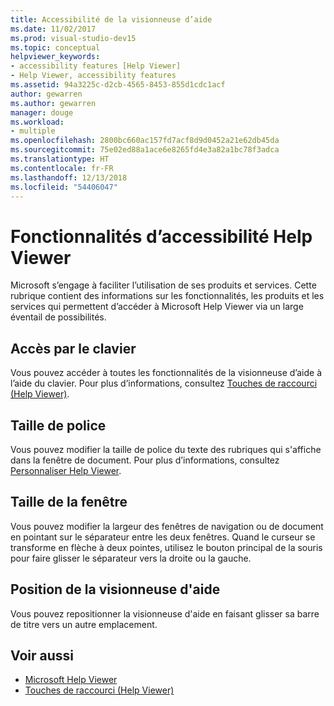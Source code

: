 ```yaml
---
title: Accessibilité de la visionneuse d’aide
ms.date: 11/02/2017
ms.prod: visual-studio-dev15
ms.topic: conceptual
helpviewer_keywords:
- accessibility features [Help Viewer]
- Help Viewer, accessibility features
ms.assetid: 94a3225c-d2cb-4565-8453-855d1cdc1acf
author: gewarren
ms.author: gewarren
manager: douge
ms.workload:
- multiple
ms.openlocfilehash: 2800bc660ac157fd7acf8d9d0452a21e62db45da
ms.sourcegitcommit: 75e02ed88a1ace6e8265fd4e3a82a1bc78f3adca
ms.translationtype: HT
ms.contentlocale: fr-FR
ms.lasthandoff: 12/13/2018
ms.locfileid: "54406047"
---
```

# <a name="accessibility-features-of-the-help-viewer"></a>Fonctionnalités d’accessibilité Help Viewer
Microsoft s’engage à faciliter l’utilisation de ses produits et services. Cette rubrique contient des informations sur les fonctionnalités, les produits et les services qui permettent d’accéder à Microsoft Help Viewer via un large éventail de possibilités.

## <a name="keyboard-access"></a>Accès par le clavier
Vous pouvez accéder à toutes les fonctionnalités de la visionneuse d’aide à l’aide du clavier. Pour plus d’informations, consultez [Touches de raccourci (Help Viewer)](../help-viewer/shortcut-keys.md).

## <a name="font-size"></a>Taille de police
Vous pouvez modifier la taille de police du texte des rubriques qui s'affiche dans la fenêtre de document. Pour plus d’informations, consultez [Personnaliser Help Viewer](../help-viewer/customize.md).

## <a name="window-size"></a>Taille de la fenêtre
Vous pouvez modifier la largeur des fenêtres de navigation ou de document en pointant sur le séparateur entre les deux fenêtres. Quand le curseur se transforme en flèche à deux pointes, utilisez le bouton principal de la souris pour faire glisser le séparateur vers la droite ou la gauche.

## <a name="help-viewer-position"></a>Position de la visionneuse d'aide
Vous pouvez repositionner la visionneuse d'aide en faisant glisser sa barre de titre vers un autre emplacement.

## <a name="see-also"></a>Voir aussi

- [Microsoft Help Viewer](../help-viewer/overview.md)
- [Touches de raccourci (Help Viewer)](../help-viewer/shortcut-keys.md)